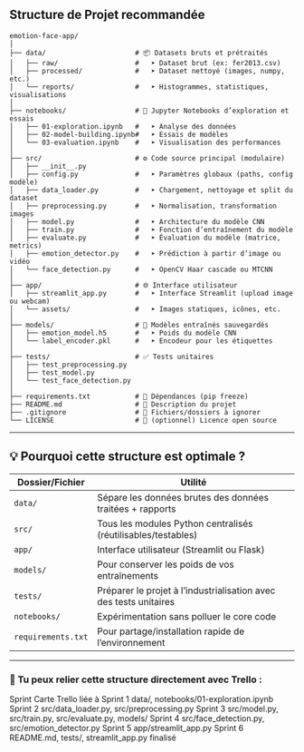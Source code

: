 ## **Structure de Projet recommandée**

```
emotion-face-app/
│
├── data/                      # 📦 Datasets bruts et prétraités
│   ├── raw/                   #   ➤ Dataset brut (ex: fer2013.csv)
│   ├── processed/             #   ➤ Dataset nettoyé (images, numpy, etc.)
│   └── reports/               #   ➤ Histogrammes, statistiques, visualisations
│
├── notebooks/                 # 📒 Jupyter Notebooks d’exploration et essais
│   ├── 01-exploration.ipynb   #   ➤ Analyse des données
│   ├── 02-model-building.ipynb#   ➤ Essais de modèles
│   └── 03-evaluation.ipynb    #   ➤ Visualisation des performances
│
├── src/                       # ⚙️ Code source principal (modulaire)
│   ├── __init__.py
│   ├── config.py              #   ➤ Paramètres globaux (paths, config modèle)
│   ├── data_loader.py         #   ➤ Chargement, nettoyage et split du dataset
│   ├── preprocessing.py       #   ➤ Normalisation, transformation images
│   ├── model.py               #   ➤ Architecture du modèle CNN
│   ├── train.py               #   ➤ Fonction d’entraînement du modèle
│   ├── evaluate.py            #   ➤ Évaluation du modèle (matrice, metrics)
│   ├── emotion_detector.py    #   ➤ Prédiction à partir d’image ou vidéo
│   └── face_detection.py      #   ➤ OpenCV Haar cascade ou MTCNN
│
├── app/                       # 🌐 Interface utilisateur
│   ├── streamlit_app.py       #   ➤ Interface Streamlit (upload image ou webcam)
│   └── assets/                #   ➤ Images statiques, icônes, etc.
│
├── models/                    # 🧠 Modèles entraînés sauvegardés
│   ├── emotion_model.h5       #   ➤ Poids du modèle CNN
│   └── label_encoder.pkl      #   ➤ Encodeur pour les étiquettes
│
├── tests/                     # ✅ Tests unitaires
│   ├── test_preprocessing.py
│   ├── test_model.py
│   └── test_face_detection.py
│
├── requirements.txt           # 📌 Dépendances (pip freeze)
├── README.md                  # 📝 Description du projet
├── .gitignore                 # 🙈 Fichiers/dossiers à ignorer
└── LICENSE                    # 📄 (optionnel) Licence open source
```

---

## 💡 Pourquoi cette structure est optimale ?

| Dossier/Fichier    | Utilité                                                           |
| ------------------ | ----------------------------------------------------------------- |
| `data/`            | Sépare les données brutes des données traitées + rapports         |
| `src/`             | Tous les modules Python centralisés (réutilisables/testables)     |
| `app/`             | Interface utilisateur (Streamlit ou Flask)                        |
| `models/`          | Pour conserver les poids de vos entraînements                     |
| `tests/`           | Préparer le projet à l’industrialisation avec des tests unitaires |
| `notebooks/`       | Expérimentation sans polluer le core code                         |
| `requirements.txt` | Pour partage/installation rapide de l’environnement               |

---

### 🔄 Tu peux relier cette structure directement avec Trello :

Sprint Carte Trello liée à
Sprint 1 data/, notebooks/01-exploration.ipynb
Sprint 2 src/data_loader.py, src/preprocessing.py
Sprint 3 src/model.py, src/train.py, src/evaluate.py, models/
Sprint 4 src/face_detection.py, src/emotion_detector.py
Sprint 5 app/streamlit_app.py
Sprint 6 README.md, tests/, streamlit_app.py finalisé
